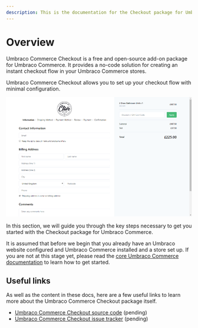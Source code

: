 ```yaml
---
description: This is the documentation for the Checkout package for Umbraco Commerce.
---
```


# Overview

Umbraco Commerce Checkout is a free and open-source add-on package for Umbraco Commerce. It provides a no-code solution for creating an instant checkout flow in your Umbraco Commerce stores.

Umbraco Commerce Checkout allows you to set up your checkout flow with minimal configuration.

![A look at how the default Checkout flow appear on the frontend.](../.gitbook/assets/002.png)

In this section, we will guide you through the key steps necessary to get you started with the Checkout package for Umbraco Commerce.

It is assumed that before we begin that you already have an Umbraco website configured and Umbraco Commerce installed and a store set up. If you are not at this stage yet, please read the [core Umbraco Commerce documentation](http://localhost:5000/s/3rCehcwXc4nbpeGqcI2f/) to learn how to get started.

## Useful links

As well as the content in these docs, here are a few useful links to learn more about the Umbraco Commerce Checkout package itself.

* [Umbraco Commerce Checkout source code](https://github.com/umbraco/Umbraco.Commerce.Packages.Checkout) (pending)
* [Umbraco Commerce Checkout issue tracker](https://github.com/umbraco/Umbraco.Commerce.Packages.Checkout/issues) (pending)
